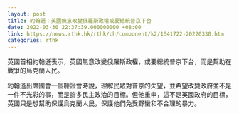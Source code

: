 ```yaml
---
layout: post
title: 約翰遜：英國無意改變俄羅斯政權或要總統普京下台
date: 2022-03-30 22:37:39.000000000 +08:00
link: https://news.rthk.hk/rthk/ch/component/k2/1641722-20220330.htm
categories: rthk
---
```


英國首相約翰遜表示，英國無意改變俄羅斯政權，或要總統普京下台，而是幫助在戰爭的烏克蘭人民。

約翰遜出席國會一個聽證會時說，理解民眾對普京的失望，並希望改變政府並不是一件不光彩的事，而是許多民主政治的目標。但他重申，這不是英國政府的目標，英國只是想幫助保護烏克蘭人民，保護他們免受野蠻和不合理的暴力。
